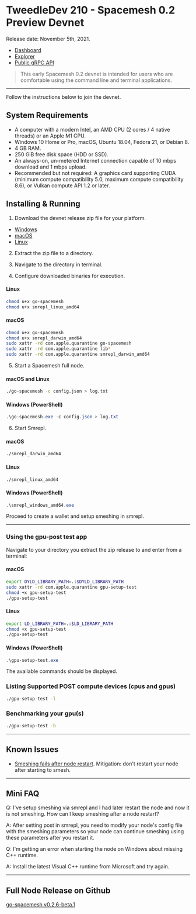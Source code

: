 # TweedleDev 210 - Spacemesh 0.2 Preview Devnet

Release date: November 5th, 2021.

- [Dashboard](https://dash.spacemesh.io)
- [Explorer](https://explorer.spacemesh.io)
- [Public gRPC API](https://api-devnet210.spacemesh.io)

> This early Spacemesh 0.2 devnet is intended for users who are comfortable using the command line and terminal applications.

---

Follow the instructions below to join the devnet.

## System Requirements

- A computer with a modern Intel, an AMD CPU (2 cores / 4 native threads) or an Apple M1 CPU.
- Windows 10 Home or Pro, macOS, Ubuntu 18.04, Fedora 21, or Debian 8.
- 4 GB RAM.
- 250 GiB free disk space (HDD or SSD).
- An always-on, un-metered Internet connection capable of 10 mbps download and 1 mbps upload.
- Recommended but not required: A graphics card supporting CUDA (minimum compute compatibility 5.0, maximum compute compatibility 8.6), or Vulkan compute API 1.2 or later.

## Installing & Running

1. Download the devnet release zip file for your platform.

- [Windows](https://storage.googleapis.com/go-spacemesh-release-builds/v0.2.6-beta.1/Windows.zip)
- [macOS](https://storage.googleapis.com/go-spacemesh-release-builds/v0.2.6-beta.1/macOS.zip)
- [Linux](https://storage.googleapis.com/go-spacemesh-release-builds/v0.2.6-beta.1/Linux.zip)

2. Extract the zip file to a directory.

3. Navigate to the directory in terminal.

4. Configure downloaded binaries for execution.

#### Linux
```bash
chmod u+x go-spacemesh
chmod u+x smrepl_linux_amd64

```

#### macOS
```bash
chmod u+x go-spacemesh
chmod u+x smrepl_darwin_amd64
sudo xattr -rd com.apple.quarantine go-spacemesh
sudo xattr -rd com.apple.quarantine lib*
sudo xattr -rd com.apple.quarantine smrepl_darwin_amd64
```

5. Start a Spacemesh full node.

#### macOS and Linux
```bash
./go-spacemesh -c config.json > log.txt
```

#### Windows (PowerShell)

```PowerShell
.\go-spacemesh.exe -c config.json > log.txt
```

6. Start Smrepl.

#### macOS
```bash
./smrepl_darwin_amd64

```
#### Linux
```bash
./smrepl_linux_amd64
```

#### Windows (PowerShell)

```PowerShell
.\smrepl_windows_amd64.exe
```

Proceed to create a wallet and setup smeshing in smrepl.

----

### Using the gpu-post test app
Navigate to your directory you extract the zip release to and enter from a terminal:

#### macOS
```bash
export DYLD_LIBRARY_PATH=.:$DYLD_LIBRARY_PATH
sudo xattr -rd com.apple.quarantine gpu-setup-test
chmod +x gpu-setup-test
./gpu-setup-test
```

#### Linux
```bash
export LD_LIBRARY_PATH=.:$LD_LIBRARY_PATH
chmod +x gpu-setup-test
./gpu-setup-test
```

#### Windows (PowerShell)
```PowerShell
.\gpu-setup-test.exe
```

The available commands should be displayed.

### Listing Supported POST compute devices (cpus and gpus)
```bash
./gpu-setup-test -l
```

### Benchmarking your gpu(s)
```bash
./gpu-setup-test -b
```

---

## Known Issues
- [Smeshing fails after node restart](https://github.com/spacemeshos/go-spacemesh/issues/2858). Mitigation: don't restart your node after starting to smesh.

---

## Mini FAQ

Q: I've setup smeshing via smrepl and I had later restart the node and now it is not smeshing. How can I keep smeshing after a node restart?

A: After setting post in smrepl, you need to modify your node's config file with the smeshing parameters so your node can continue smeshing using these parameters after you restart it.

Q: I'm getting an error when starting the node on Windows about missing C++ runtime.

A: Install the latest Visual C++ runtime from Microsoft and try again.

---

## Full Node Release on Github
[go-spacemesh v0.2.6-beta.1](https://github.com/spacemeshos/sm-net/releases/tag/v0.2.6-beta.1)
